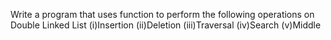 Write a program that uses function to perform the following operations on Double Linked List (i)Insertion (ii)Deletion (iii)Traversal (iv)Search (v)Middle

